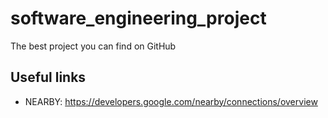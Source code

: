 # software_engineering_project
The best project you can find on GitHub

## Useful links
- NEARBY: https://developers.google.com/nearby/connections/overview
